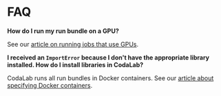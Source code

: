 # FAQ

**How do I run my run bundle on a GPU?**

See our [article on running jobs that use GPUs](https://github.com/codalab/codalab-worksheets/wiki/Execution#running-jobs-that-use-gpus).


**I received an `ImportError` because I don't have the appropriate library installed. How do I install libraries in CodaLab?**

CodaLab runs all run bundles in Docker containers. See our [article about specifying Docker containers](https://github.com/codalab/codalab-worksheets/wiki/Execution#specifying-environments-with-docker).